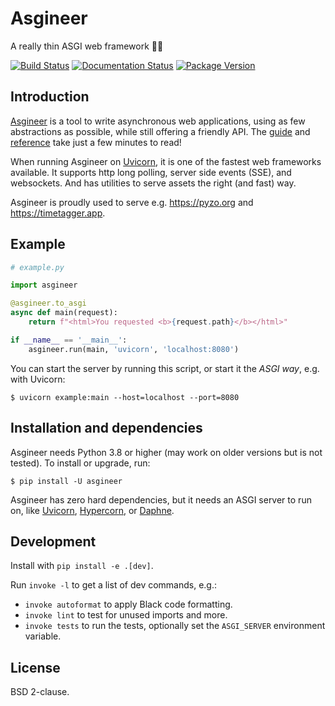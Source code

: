 # Asgineer
A really thin ASGI web framework 🐍🤘

[![Build Status](https://github.com/almarklein/asgineer/workflows/CI/badge.svg)](https://github.com/almarklein/asgineer/actions)
[![Documentation Status](https://readthedocs.org/projects/asgineer/badge/?version=latest)](https://asgineer.readthedocs.io/?badge=latest)
[![Package Version](https://badge.fury.io/py/asgineer.svg)](https://pypi.org/project/asgineer)


## Introduction

[Asgineer](https://asgineer.readthedocs.io) is a tool to write asynchronous
web applications, using as few abstractions as possible, while still
offering a friendly API. The
[guide](https://asgineer.readthedocs.io/guide.html) and
[reference](https://asgineer.readthedocs.io/reference.html) take just a few
minutes to read!

When running Asgineer on [Uvicorn](https://github.com/encode/uvicorn),
it is one of the fastest web frameworks available. It supports http
long polling, server side events (SSE), and websockets. And has utilities
to serve assets the right (and fast) way.

Asgineer is proudly used to serve e.g. https://pyzo.org and https://timetagger.app.


## Example

```py
# example.py

import asgineer

@asgineer.to_asgi
async def main(request):
    return f"<html>You requested <b>{request.path}</b></html>"

if __name__ == '__main__':
    asgineer.run(main, 'uvicorn', 'localhost:8080')
```

You can start the server by running this script, or start it the *ASGI way*, e.g.
with Uvicorn:
```
$ uvicorn example:main --host=localhost --port=8080
```

## Installation and dependencies

Asgineer needs Python 3.8 or higher (may work on older versions but is not tested). To install or upgrade, run:
```
$ pip install -U asgineer
```

Asgineer has zero hard dependencies, but it
needs an ASGI server to run on, like
[Uvicorn](https://github.com/encode/uvicorn),
[Hypercorn](https://gitlab.com/pgjones/hypercorn), or
[Daphne](https://github.com/django/daphne).


## Development

Install with `pip install -e .[dev]`.

Run `invoke -l` to get a list of dev commands, e.g.:

* `invoke autoformat` to apply Black code formatting.
* `invoke lint` to test for unused imports and more.
* `invoke tests` to run the tests, optionally set the `ASGI_SERVER` environment variable.


## License

BSD 2-clause.
